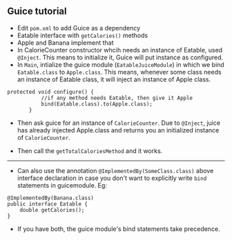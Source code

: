 ## Guice tutorial
- Edit `pom.xml` to add Guice as a dependency
- Eatable interface with `getCalories()` methods 
- Apple and Banana implement that
- In CalorieCounter constructor whcih needs an instance of Eatable, used `@Inject`. This means to initialize it, Guice will put instance as configured.
- In `Main`, intialize the guice module (`EatableJuiceModule`) in which we bind `Eatable.class` to `Apple.class`. This means, whenever some class needs an instance of Eatable class, it will inject an instance of Apple class.
```
protected void configure() {
           //if any method needs Eatable, then give it Apple
           bind(Eatable.class).to(Apple.class);
       }
```
- Then ask guice for an instance of `CalorieCounter`. Due to `@Inject`, juice has already injected Apple.class and returns you an initialized instance of `CalorieCounter`.

- Then call the `getTotalCaloriesMethod` and it works.
 
----------
- Can also use the annotation `@ImplementedBy(SomeClass.class)` above interface declaration in case you don't want to explicitly write `bind` statements in guicemodule. Eg:
```
@ImplementedBy(Banana.class)
public interface Eatable {
    double getCalories();
}
```

- If you have both, the guice module's bind statements take precedence.

    
